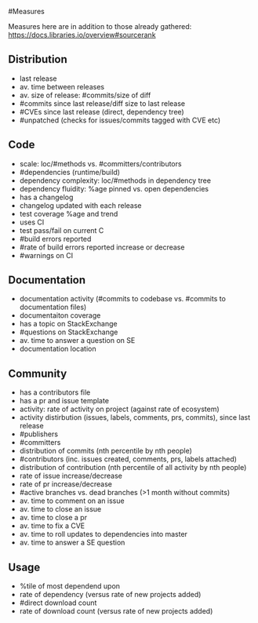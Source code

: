 #Measures 

Measures here are in addition to those already gathered: https://docs.libraries.io/overview#sourcerank

## Distribution

* last release
* av. time between releases
* av. size of release: #commits/size of diff
* #commits since last release/diff size to last release
* #CVEs since last release (direct, dependency tree)
* #unpatched (checks for issues/commits tagged with CVE etc)

## Code

* scale: loc/#methods vs. #committers/contributors
* #dependencies (runtime/build)
* dependency complexity: loc/#methods in dependency tree
* dependency fluidity: %age pinned vs. open dependencies
* has a changelog
* changelog updated with each release
* test coverage %age and trend
* uses CI
* test pass/fail on current C
* #build errors reported
* #rate of build errors reported increase or decrease
* #warnings on CI

## Documentation

* documentation activity (#commits to codebase vs. #commits to documentation files)
* documentaiton coverage
* has a topic on StackExchange
* #questions on StackExchange
* av. time to answer a question on SE
* documentation location

## Community
* has a contributors file
* has a pr and issue template
* activity: rate of activity on project (against rate of ecosystem)
* activity distirbution (issues, labels, comments, prs, commits), since last release
* #publishers
* #committers
* distribution of commits (nth percentile by nth people)
* #contributors (inc. issues created, comments, prs, labels attached)
* distribution of contribution (nth percentile of all activity by nth people)
* rate of issue increase/decrease
* rate of pr increase/decrease
* #active branches vs. dead branches (>1 month without commits)
* av. time to comment on an issue
* av. time to close an issue
* av. time to close a pr
* av. time to fix a CVE
* av. time to roll updates to dependencies into master
* av. time to answer a SE question

## Usage
* %tile of most dependend upon
* rate of dependency (versus rate of new projects added)
* #direct download count
* rate of download count (versus rate of new projects added)